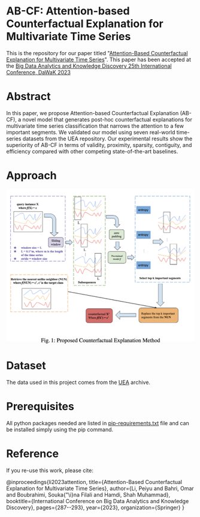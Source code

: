 # AB-CF: Attention-based Counterfactual Explanation for Multivariate Time Series 
This is the repository for our paper titled "[Attention-Based Counterfactual Explanation for Multivariate Time Series](https://link.springer.com/chapter/10.1007/978-3-031-39831-5_26)". This paper has been accepted at the [Big Data Analytics and Knowledge Discovery 25th International Conference, DaWaK 2023](https://link.springer.com/book/10.1007/978-3-031-39831-5)
 
# Abstract
In this paper, we propose Attention-based Counterfactual Explanation (AB-CF), a novel model that generates post-hoc counterfactual explanations for multivariate time series classification that narrows the attention to a few important segments. We validated our model using seven real-world time-series datasets from the UEA repository. Our experimental results show the superiority of AB-CF in terms of validity, proximity, sparsity, contiguity, and efficiency compared with other competing state-of-the-art baselines.

# Approach
![Main Method](main_fig.png) 

# Dataset
The data used in this project comes from the [UEA](https://arxiv.org/abs/1811.00075) archive.

# Prerequisites
All python packages needed are listed in [pip-requirements.txt](pip-requirements.txt) file and can be installed simply using the pip command.

# Reference
If you re-use this work, please cite:

@inproceedings{li2023attention,
  title={Attention-Based Counterfactual Explanation for Multivariate Time Series},
  author={Li, Peiyu and Bahri, Omar and Boubrahimi, Souka{\"\i}na Filali and Hamdi, Shah Muhammad},
  booktitle={International Conference on Big Data Analytics and Knowledge Discovery},
  pages={287--293},
  year={2023},
  organization={Springer}
}
